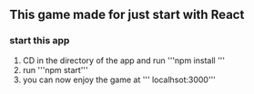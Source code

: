 ## This game made  for just start with React  
### start this app 

1. CD in the directory of the  app and run '''npm install '''
2. run  '''npm start''' 
3.  you can now enjoy the  game  at  ''' localhsot:3000'''

